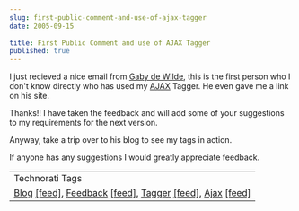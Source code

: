 ```yaml
---
slug: first-public-comment-and-use-of-ajax-tagger
date: 2005-09-15
 
title: First Public Comment and use of AJAX Tagger
published: true
---
```

I just recieved a nice email from <a href="http://blog.360.yahoo.com/Factuurexpress?p=2011">Gaby de Wilde</a>, this is the first person who I don't know directly who has used my <a href="http://www.kinlan.co.uk/AjaxExperiments/AjaxTag">AJAX</a> Tagger.  He even gave me a link on his site.  <p />Thanks!!  I have taken the feedback and will add some of your suggestions to my requirements for the next version.<p />Anyway, take a trip over to his blog to see my tags in action.<p />If anyone has any suggestions I would greatly appreciate feedback.<p /><table class="TechnoratiHead TagHeader">
<tr><td>Technorati Tags</td></tr>
<tr class="Technorati"><td>
<a href="https://paul.kinlan.me/tags/Blog" class="Tag" rel="tag">Blog</a> <a href="http://feeds.technorati.com/feed/posts/tag/Blog" class="Tag">[feed]</a>, <a href="https://paul.kinlan.me/tags/Feedback" class="Tag" rel="tag">Feedback</a> <a href="http://feeds.technorati.com/feed/posts/tag/Feedback" class="Tag">[feed]</a>, <a href="https://paul.kinlan.me/tags/Tagger" class="Tag" rel="tag">Tagger</a> <a href="http://feeds.technorati.com/feed/posts/tag/Tagger" class="Tag">[feed]</a>, <a href="https://paul.kinlan.me/tags/Ajax" class="Tag" rel="tag">Ajax</a> <a href="http://feeds.technorati.com/feed/posts/tag/Ajax" class="Tag">[feed]</a>
</td></tr>
</table><div class="blogger-post-footer"><img class="posterous_download_image" src="https://blogger.googleusercontent.com/tracker/8109338-112682307530426639?l=www.kinlan.co.uk%2Findex.html" height="1" alt="" width="1" /></div>

